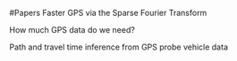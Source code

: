 #Papers
Faster GPS via the Sparse Fourier Transform


How much GPS data do we need?


Path and travel time inference from GPS probe vehicle data


